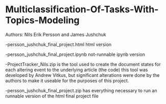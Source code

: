 # Multiclassification-Of-Tasks-With-Topics-Modeling

Authors: Nils Erik Persson and James Jushchuk

-persson_jushchuk_final_project.html html version

-persson_jushchuk_final_project.ipynb not-runnable ipynb version

-ProjectTracker_Nils.zip is the tool used to create the document states for each altering event to the underlying article (the code) 
this tool was developed by Andrew Vitkus, but significant alterations were done by the authors to make it useable for the purposes
of this project.

-persson_jushchuk_final_project.zip has everything necessary to run an runnable version of the html final project file
